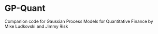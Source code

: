 # GP-Quant
Companion code for Gaussian Process Models for Quantitative Finance by Mike Ludkovski and Jimmy Risk
